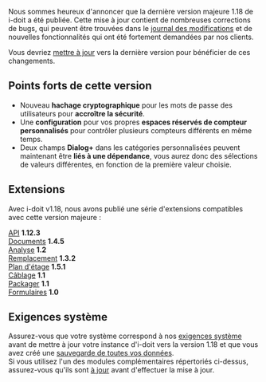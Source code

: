 Nous sommes heureux d'annoncer que la dernière version majeure 1.18 de i-doit a été publiée. Cette mise à jour contient de nombreuses corrections de bugs, qui peuvent être trouvées dans le [journal des modifications](../../changelogs/changelog-1.18.x/changelog-1.18.md) et de nouvelles fonctionnalités qui ont été fortement demandées par nos clients.

Vous devriez [mettre à jour](../../../maintenance-and-operation/update.md) vers la dernière version pour bénéficier de ces changements.

Points forts de cette version
-----------------------------

*   Nouveau **hachage cryptographique** pour les mots de passe des utilisateurs pour **accroître la sécurité**.
*   Une **configuration** pour vos propres **espaces réservés de compteur personnalisés** pour contrôler plusieurs compteurs différents en même temps.
*   Deux champs **Dialog+** dans les catégories personnalisées peuvent maintenant être **liés à une dépendance**, vous aurez donc des sélections de valeurs différentes, en fonction de la première valeur choisie.

Extensions
----------

Avec i-doit v1.18, nous avons publié une série d'extensions compatibles avec cette version majeure :

[API](../../../i-doit-pro-add-ons/api/index.md) **1.12.3**  
[Documents](../../../i-doit-pro-add-ons/documents/index.md) **1.4.5**  
[Analyse](../../../i-doit-pro-add-ons/analysis.md) **1.2**  
[Remplacement](../../../i-doit-pro-add-ons/replacement.md) **1.3.2**  
[Plan d'étage](../../../i-doit-pro-add-ons/floorplan.md) **1.5.1**  
[Câblage](../../../i-doit-pro-add-ons/cabling.md) **1.1**  
[Packager](../../../i-doit-pro-add-ons/add-on-packager.md) **1.1**  
[Formulaires](../../../i-doit-pro-add-ons/forms/index.md) **1.0**

Exigences système
-------------------

Assurez-vous que votre système correspond à nos [exigences système](../../../installation/system-requirements.md) avant de mettre à jour votre instance d'i-doit vers la version 1.18 et que vous avez créé une [sauvegarde de toutes vos données](../../../maintenance-and-operation/backup-and-recovery/index.md).  
Si vous utilisez l'un des modules complémentaires répertoriés ci-dessus, assurez-vous qu'ils sont [à jour](../../../i-doit-pro-add-ons/index.md) avant d'effectuer la mise à jour.
